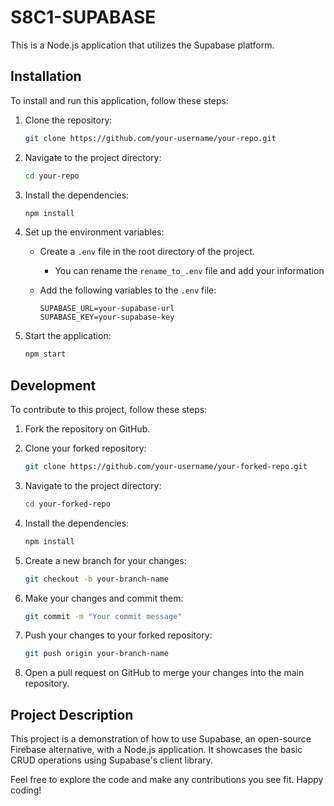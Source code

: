 # S8C1-SUPABASE

This is a Node.js application that utilizes the Supabase platform.

## Installation

To install and run this application, follow these steps:

1. Clone the repository:

    ```bash
    git clone https://github.com/your-username/your-repo.git
    ```

2. Navigate to the project directory:

    ```bash
    cd your-repo
    ```

3. Install the dependencies:

    ```bash
    npm install
    ```

4. Set up the environment variables:

    - Create a `.env` file in the root directory of the project.
      - You can rename the `rename_to_.env` file and add your information

    - Add the following variables to the `.env` file:

      ```plaintext
      SUPABASE_URL=your-supabase-url
      SUPABASE_KEY=your-supabase-key
      ```

5. Start the application:

    ```bash
    npm start
    ```

## Development

To contribute to this project, follow these steps:

1. Fork the repository on GitHub.
2. Clone your forked repository:

    ```bash
    git clone https://github.com/your-username/your-forked-repo.git
    ```

3. Navigate to the project directory:

    ```bash
    cd your-forked-repo
    ```

4. Install the dependencies:

    ```bash
    npm install
    ```

5. Create a new branch for your changes:

    ```bash
    git checkout -b your-branch-name
    ```

6. Make your changes and commit them:

    ```bash
    git commit -m "Your commit message"
    ```

7. Push your changes to your forked repository:

    ```bash
    git push origin your-branch-name
    ```

8. Open a pull request on GitHub to merge your changes into the main repository.

## Project Description

This project is a demonstration of how to use Supabase, an open-source Firebase alternative, with a Node.js application. It showcases the basic CRUD operations using Supabase's client library.

Feel free to explore the code and make any contributions you see fit. Happy coding!